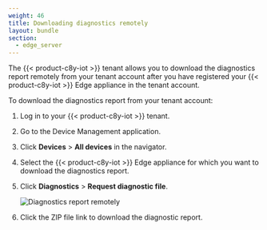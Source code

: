 ```yaml
---
weight: 46
title: Downloading diagnostics remotely
layout: bundle
section:
  - edge_server
---
```


The {{< product-c8y-iot >}} tenant allows you to download the diagnostics report remotely from your tenant account after you have registered your {{< product-c8y-iot >}} Edge appliance in the tenant account.

To download the diagnostics report from your tenant account:

1. Log in to your {{< product-c8y-iot >}} tenant.

2. Go to the Device Management application.

3. Click **Devices** > **All devices** in the navigator.

4. Select the {{< product-c8y-iot >}} Edge appliance for which you want to download the diagnostics report.

5. Click **Diagnostics** > **Request diagnostic file**.

	![Diagnostics report remotely](/images/edge/remote-diagnostics.png)

6. Click the ZIP file link to download the diagnostic report.
